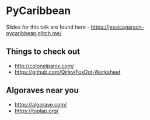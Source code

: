# PyCaribbean
Slides for this talk are found here - https://jessicagarson-pycaribbean.glitch.me/

## Things to check out
- http://colonelpanix.com/
- https://github.com/Qirky/FoxDot-Worksheet

## Algoraves near you
- https://algorave.com/
- https://toplap.org/
